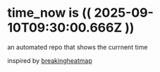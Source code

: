 # time_now is (( 2025-09-10T09:30:00.666Z ))

an automated repo that shows the currnent time

inspired by [breakingheatmap](https://github.com/breakingheatmap/breakingheatmap)